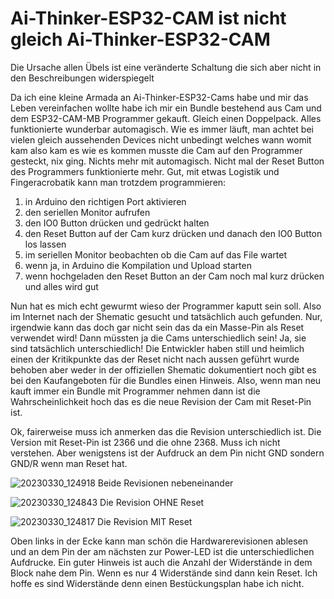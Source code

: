 # Ai-Thinker-ESP32-CAM ist nicht gleich Ai-Thinker-ESP32-CAM
Die Ursache allen Übels ist eine veränderte Schaltung die sich aber nicht in den Beschreibungen widerspiegelt

Da ich eine kleine Armada an Ai-Thinker-ESP32-Cams habe und mir das Leben vereinfachen wollte habe ich mir ein Bundle bestehend aus Cam und dem ESP32-CAM-MB Programmer gekauft. Gleich einen Doppelpack. Alles funktionierte wunderbar automagisch. Wie es immer läuft, man achtet bei vielen gleich aussehenden Devices nicht unbedingt welches wann womit kam also kam es wie es kommen musste die Cam auf den Programmer gesteckt, nix ging. Nichts mehr mit automagisch. Nicht mal der Reset Button des Programmers funktionierte mehr. Gut, mit etwas Logistik und Fingeracrobatik kann man trotzdem programmieren:

1. in Arduino den richtigen Port aktivieren
2. den seriellen Monitor aufrufen
3. den IO0 Button drücken und gedrückt halten
4. den Reset Button auf der Cam kurz drücken und danach den IO0 Button los lassen
5. im seriellen Monitor beobachten ob die Cam auf das File wartet
6. wenn ja, in Arduino die Kompilation und Upload starten
7. wenn hochgeladen den Reset Button an der Cam noch mal kurz drücken und alles wird gut

Nun hat es mich echt gewurmt wieso der Programmer kaputt sein soll. Also im Internet nach der Shematic gesucht und tatsächlich auch gefunden. Nur, irgendwie kann das doch gar nicht sein das da ein Masse-Pin als Reset verwendet wird! 
Dann müssten ja die Cams unterschiedlich sein!
Ja, sie sind tatsächlich unterschiedlich! Die Entwickler haben still und heimlich einen der Kritikpunkte das der Reset nicht nach aussen geführt wurde behoben aber weder in der offiziellen Shematic dokumentiert noch gibt es bei den Kaufangeboten für die Bundles einen Hinweis. 
Also, wenn man neu kauft immer ein Bundle mit Programmer nehmen dann ist die Wahrscheinlichkeit hoch das es die neue Revision der Cam mit Reset-Pin ist.

Ok, fairerweise muss ich anmerken das die Revision unterschiedlich ist. Die Version mit Reset-Pin ist 2366 und die ohne 2368. Muss ich nicht verstehen.
Aber wenigstens ist der Aufdruck an dem Pin nicht GND sondern GND/R wenn man Reset hat.

![20230330_124918](https://user-images.githubusercontent.com/55184135/228832775-0be4f105-e7c0-4734-b983-364d2cb34589.jpg)
Beide Revisionen nebeneinander

![20230330_124843](https://user-images.githubusercontent.com/55184135/228832921-b5cbc80c-ec52-42a9-a008-3725931c7110.jpg)
Die Revision OHNE Reset

![20230330_124817](https://user-images.githubusercontent.com/55184135/228833015-e9392964-1a29-4009-8ded-80d22c83acb1.jpg)
Die Revision MIT Reset

Oben links in der Ecke kann man schön die Hardwarerevisionen ablesen und an dem Pin der am nächsten zur Power-LED ist die unterschiedlichen Aufdrucke. Ein guter Hinweis ist auch die Anzahl der Widerstände in dem Block nahe dem Pin. Wenn es nur 4 Widerstände sind dann kein Reset. Ich hoffe es sind Widerstände denn einen Bestückungsplan habe ich nicht.
